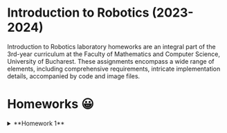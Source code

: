 # Introduction to Robotics (2023-2024)
  Introduction to Robotics laboratory homeworks are an integral part of the 3rd-year curriculum at the Faculty of Mathematics and Computer Science, University of Bucharest. These assignments encompass a wide range of elements, including comprehensive requirements, intricate implementation details, accompanied by code and image files.
# Homeworks 😀
<details>
 <summary>**Homework 1**</summary>
 <p>Content 1 Content 1 Content 1 Content 1 Content 1</p>
</details>  
